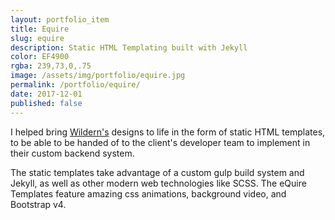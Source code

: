 ```yaml
---
layout: portfolio_item
title: Equire
slug: equire
description: Static HTML Templating built with Jekyll
color: EF4900
rgba: 239,73,0,.75
image: /assets/img/portfolio/equire.jpg
permalink: /portfolio/equire/
date: 2017-12-01
published: false
---
```


I helped bring [Wildern's](http://hellowildern.com) designs to life in the form of static HTML templates, to be able to be handed of to the client's developer team to implement in their custom backend system.

The static templates take advantage of a custom gulp build system and Jekyll, as well as other modern web technologies like SCSS. The eQuire Templates feature amazing css animations, background video, and Bootstrap v4.
